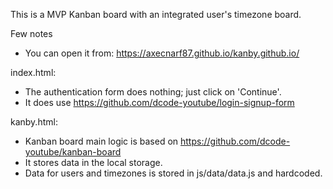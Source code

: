 This is a MVP Kanban board with an integrated user's timezone board.

Few notes
- You can open it from: https://axecnarf87.github.io/kanby.github.io/

index.html: 
- The authentication form does nothing; just click on 'Continue'.
- It does use https://github.com/dcode-youtube/login-signup-form

kanby.html: 
- Kanban board main logic is based on https://github.com/dcode-youtube/kanban-board 
- It stores data in the local storage.
- Data for users and timezones is stored in js/data/data.js and hardcoded.
